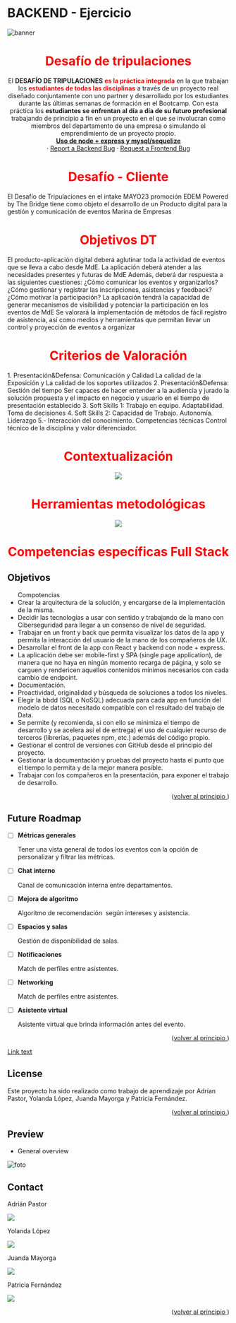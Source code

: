 # BACKEND - Ejercicio

<a name="top"></a>
![banner](./assets/images/desafio-intro.png)

 <h1 align="center" style="color:red">Desafío de tripulaciones</h1>

  <p align="center">
    El <b>DESAFÍO DE TRIPULACIONES</b> <b style="color:red">es la práctica integrada</b>
en la que trabajan los <b style="color:red">estudiantes de todas las
disciplinas</b> a través de un proyecto real diseñado
conjuntamente con uno partner y desarrollado por los
estudiantes durante las últimas semanas de formación
en el Bootcamp.
Con esta práctica los <b>estudiantes se enfrentan al día a
día de su futuro profesional</b> trabajando de principio a
fin en un proyecto en el que se involucran como
miembros del departamento de una empresa o
simulando el emprendimiento de un proyecto propio.

  <br/>
    <a href="https://github.com/pafz/group2-back"><strong>Uso de node + express y mysql/sequelize</strong></a>
    <br />
    ·
    <a href="https://github.com/pafz/group2-back/issues">Report a Backend Bug</a>
    ·
    <a href="https://github.com/yolovi/tripulaciones-front/issues">Request a Frontend Bug</a>
    </p>

</div>

 <h1 align="center" style="color:red">Desafío - Cliente</h1>
 <p>El Desafío de Tripulaciones en el intake MAYO23 promoción EDEM Powered by The Bridge tiene como objeto el desarrollo de un
Producto digital
para la gestión y comunicación de eventos
Marina de Empresas</p>

 <h1 align="center" style="color:red">Objetivos DT</h1>
 <p>El producto-aplicación digital deberá aglutinar toda la actividad de eventos que se lleva a cabo desde MdE.
La aplicación deberá atender a las necesidades presentes y futuras de MdE
Además, deberá dar respuesta a las siguientes cuestiones: ¿Cómo comunicar los eventos y organizarlos?
¿Cómo gestionar y registrar las inscripciones, asistencias y feedback? ¿Cómo motivar la participación?
La aplicación tendrá la capacidad de generar mecanismos de visibilidad y potenciar la participación en los eventos de MdE
Se valorará la implementación de métodos de fácil registro de asistencia, así como medios y herramientas que permitan llevar un control y proyección de eventos a organizar</p>

 <h1 align="center" style="color:red"> Criterios de Valoración</h1>
 <p>1. Presentación&Defensa: Comunicación y Calidad
La calidad de la Exposición y La calidad de los soportes utilizados
2. Presentación&Defensa: Gestión del tiempo
Ser capaces de hacer entender a la audiencia y jurado la solución propuesta y el impacto en negocio y usuario en el tiempo de presentación establecido
3. Soft Skills 1: Trabajo en equipo. Adaptabilidad. Toma de decisiones
4. Soft Skills 2: Capacidad de Trabajo. Autonomía. Liderazgo
5.- Interacción del conocimiento. Competencias técnicas Control técnico de la disciplina y valor diferenciador.
 </p>

 <h1 align="center" style="color:red">Contextualización</h1>
 <div style="text-align:center"><img src="./assets/images/metodologia.png" /></div>

  <h1 align="center" style="color:red">Herramientas metodológicas</h1>
 <div style="text-align:center"><img src="./assets/images/herramientas.png" /></div>

<!-- ABOUT THE OBJECTIVES -->
  <h1 align="center" style="color:red">
 Competencias específicas Full Stack</h1>

## Objetivos

<views>
          <ul>
            Compotencias
            <li>Crear la arquitectura de la solución, y encargarse de la implementación de la misma.</li>
            <li>Decidir las tecnologías a usar con sentido y trabajando de la mano con Ciberseguridad para llegar a un consenso de nivel de seguridad.</li>
            <li>Trabajar en un front y back que permita visualizar los datos de la app y permita la interacción del usuario de la mano de los compañeros de UX.</li>
            <li>Desarrollar el front de la app con React y backend con node + express.</li>
            <li>La aplicación debe ser mobile-first y SPA (single page application), de manera que no haya en ningún momento recarga de página, y solo se carguen y rendericen aquellos contenidos mínimos necesarios con cada cambio de endpoint.</li>
            <li>Documentación.</li>
            <li>Proactividad, originalidad y búsqueda de soluciones a todos los niveles.</li>
            <li>Elegir la bbdd (SQL o NoSQL) adecuada para cada app en función del modelo de datos necesitado compatible con el resultado del trabajo de Data.</li>
            <li>Se permite (y recomienda, si con ello se minimiza el tiempo de desarrollo y se acelera así el de entrega) el uso de cualquier recurso de terceros (librerías, paquetes npm, etc.) además del código propio.</li>
            <li>Gestionar el control de versiones con GitHub desde el principio del proyecto.</li>
            <li>Gestionar la documentación y pruebas del proyecto hasta el punto que el tiempo lo permita y de la mejor manera posible.</li>
            <li>Trabajar con los compañeros en la presentación, para exponer el trabajo de desarrollo.</li>
          </ul>

</views>

<p align="right">(<a href="README.md#top">volver al principio </a>)</p>

<!-- FUTURE -->

## Future Roadmap

- [ ] <b>Métricas generales</b> <p>Tener una vista general de todos los eventos con la opción de personalizar y filtrar las métricas.</p>
- [ ] <b>Chat interno</b> <p>Canal de comunicación interna entre departamentos.</p>
- [ ] <b>Mejora de algoritmo</b> <p>Algoritmo de recomendación  según intereses y asistencia.</p>
- [ ] <b>Espacios y salas</b> <p>Gestión de disponibilidad de salas.</p>
- [ ] <b>Notificaciones</b> <p>Match de perfiles entre asistentes.</p>
- [ ] <b>Networking</b> <p>Match de perfiles entre asistentes.</p>
- [ ] <b>Asistente virtual</b> <p>Asistente virtual que brinda información antes del evento.</p>

<p align="right">(<a href="README.md#top">volver al principio </a>)</p>

[Link text](https://trello.com/b/x5KTBZVh/desaf%C3%ADo-de-tripulaciones)

<!-- LICENSE -->

## License

Este proyecto ha sido realizado como trabajo de aprendizaje por Adrían Pastor, Yolanda López, Juanda Mayorga y Patricia Fernández.

<p align="right">(<a href="README.md#top">volver al principio </a>)</p>

<!-- PREVIEW -->

## Preview

- General overview

![foto](./assets/img/candy.png)

<!-- CONTACT -->

## Contact

</p>
Adrián Pastor

<a href="https://www.linkedin.com/in/adrian-pastor-lopez-/" target="_blank"><img src="https://img.shields.io/badge/-LinkedIn-%230077B5?style=for-the-badge&logo=linkedin&logoColor=white" target="_blank"></a>

Yolanda López

<a href="https://www.linkedin.com/in/yolovi/" target="_blank"><img src="https://img.shields.io/badge/-LinkedIn-%230077B5?style=for-the-badge&logo=linkedin&logoColor=white" target="_blank"></a>

  <p align="justify">

Juanda Mayorga

<a href="https://www.linkedin.com/in/juandamt/" target="_blank"><img src="https://img.shields.io/badge/-LinkedIn-%230077B5?style=for-the-badge&logo=linkedin&logoColor=white" target="_blank"></a>

Patricia Fernández

<a href="https://www.linkedin.com/in/patricia-fernandez-zamanillo/" target="_blank"><img src="https://img.shields.io/badge/-LinkedIn-%230077B5?style=for-the-badge&logo=linkedin&logoColor=white" target="_blank"></a>

</p>
<p align="right">(<a href="README.md#top">volver al principio </a>)</p>
